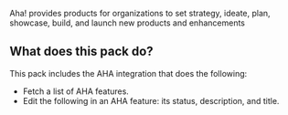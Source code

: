 Aha! provides products for organizations to set strategy, ideate, plan, showcase, build, and launch new products and enhancements
## What does this pack do?
This pack includes the AHA integration that does the following:
- Fetch a list of AHA features.
- Edit the following in an AHA feature: its status, description, and title.